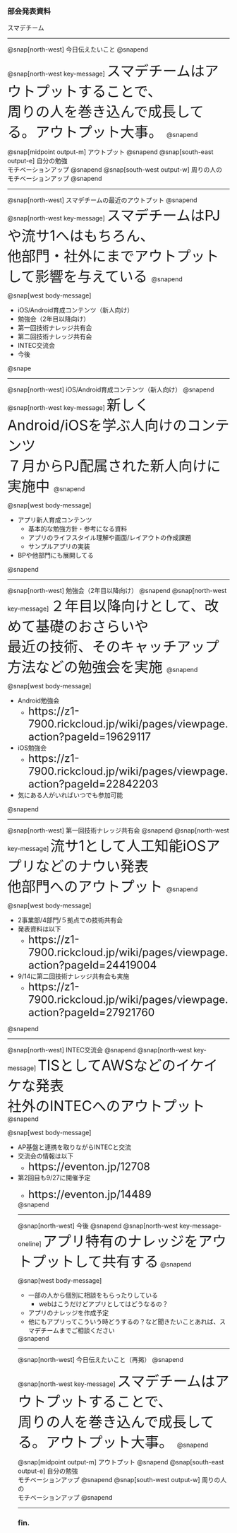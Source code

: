 <!-- ---?color=#222222 -->

### 部会発表資料


スマデチーム


---

@snap[north-west]
今日伝えたいこと
@snapend

@snap[north-west key-message]
<span style="font-size: xx-large;">
  スマデチームはアウトプットすることで、</br>周りの人を巻き込んで成長してる。アウトプット大事。
</span>
@snapend

@snap[midpoint output-m]
アウトプット
@snapend
@snap[south-east output-e]
自分の勉強</br>モチベーションアップ
@snapend
@snap[south-west output-w]
周りの人の</br>モチベーションアップ
@snapend

---

@snap[north-west]
スマデチームの最近のアウトプット
@snapend
@snap[north-west key-message]
<span style="font-size: xx-large">
  スマデチームはPJや流サ1へはもちろん、</br>他部門・社外にまでアウトプットして影響を与えている
</span>
@snapend

@snap[west body-message]
<ul>
  <li>iOS/Android育成コンテンツ（新人向け）</li>
  <li>勉強会（2年目以降向け）</li>
  <li>第一回技術ナレッジ共有会</li>
  <li>第二回技術ナレッジ共有会</li>
  <li>INTEC交流会</li>
  <li>今後</li>
</ul>
@snape

---

@snap[north-west]
iOS/Android育成コンテンツ（新人向け）
@snapend
@snap[north-west key-message]
<span style="font-size: xx-large">
  新しくAndroid/iOSを学ぶ人向けのコンテンツ</br>
  ７月からPJ配属された新人向けに実施中
</span>
@snapend

@snap[west body-message]
<ul>
  <li>アプリ新人育成コンテンツ
    <ul>
      <li>基本的な勉強方針・参考になる資料</li>
      <li>アプリのライフスタイル理解や画面/レイアウトの作成課題</li>
      <li>サンプルアプリの実装</li>
    </ul>
  </li>
  <li>BPや他部門にも展開してる</li>
</ul>
@snapend

---

@snap[north-west]
勉強会（2年目以降向け）
@snapend
@snap[north-west key-message]
<span style="font-size: xx-large">
  ２年目以降向けとして、改めて基礎のおさらいや</br>最近の技術、そのキャッチアップ方法などの勉強会を実施
</span>
@snapend

@snap[west body-message]
<ul>
  <li>Android勉強会
    <ul>
      <li><span style="font-size: x-large;">https://z1-7900.rickcloud.jp/wiki/pages/viewpage.action?pageId=19629117</span></li>
    </ul>
  </li>
  <li>iOS勉強会
    <ul>
      <li><span style="font-size: x-large;">https://z1-7900.rickcloud.jp/wiki/pages/viewpage.action?pageId=22842203</span></li>
    </ul>
  </li>
  <li>気にある人がいればいつでも参加可能</li>
</ul>
@snapend

---

@snap[north-west]
第一回技術ナレッジ共有会
@snapend
@snap[north-west key-message]
<span style="font-size: xx-large">
  流サ1として人工知能iOSアプリなどのナウい発表</br>
  他部門へのアウトプット
</span>
@snapend

@snap[west body-message]
<ul>
  <li>2事業部/4部門/５拠点での技術共有会</li>
  <li>発表資料は以下
    <ul>
      <li><span style="font-size: x-large;">https://z1-7900.rickcloud.jp/wiki/pages/viewpage.action?pageId=24419004</span></li>
    </ul>
  </li>
  <li>9/14に第二回技術ナレッジ共有会も実施
    <ul>
      <li><span style="font-size: x-large;">https://z1-7900.rickcloud.jp/wiki/pages/viewpage.action?pageId=27921760</span></li>
    </ul>
  </li>
</ul>

@snapend

---

@snap[north-west]
INTEC交流会
@snapend
@snap[north-west key-message]
<span style="font-size: xx-large">TISとしてAWSなどのイケイケな発表</br>
社外のINTECへのアウトプット
</span>
@snapend

@snap[west body-message]
<ul>
  <li>AP基盤と連携を取りながらINTECと交流</li>
  <li>交流会の情報は以下
    <ul>
      <li><span style="font-size: x-large;">https://eventon.jp/12708</span></li>
    </ul>
  </li>
  <li>第2回目も9/27に開催予定</li>
    <ul>
      <li><span style="font-size: x-large;">https://eventon.jp/14489</span></li>
    </ul>
  </li>
</u>
@snapend

---

@snap[north-west]
今後
@snapend
@snap[north-west key-message-oneline]
<span style="font-size: xx-large">アプリ特有のナレッジをアウトプットして共有する</span>
@snapend

@snap[west body-message]
<ul>
  <li>一部の人から個別に相談をもらったりしている
    <ul>
      <li>webはこうだけどアプリとしてはどうなるの？</li>
    </ul>
  </li>
  <li>アプリのナレッジを作成予定</li>
  <li>他にもアプリってこういう時どうするの？など聞きたいことあれば、スマデチームまでご相談ください</li>
</ul>
@snapend

---

@snap[north-west]
今日伝えたいこと（再掲）
@snapend

@snap[north-west key-message]
<span style="font-size: xx-large;">
  スマデチームはアウトプットすることで、</br>周りの人を巻き込んで成長してる。アウトプット大事。
</span>
@snapend

@snap[midpoint output-m]
アウトプット
@snapend
@snap[south-east output-e]
自分の勉強</br>モチベーションアップ
@snapend
@snap[south-west output-w]
周りの人の</br>モチベーションアップ
@snapend

---

### fin.
